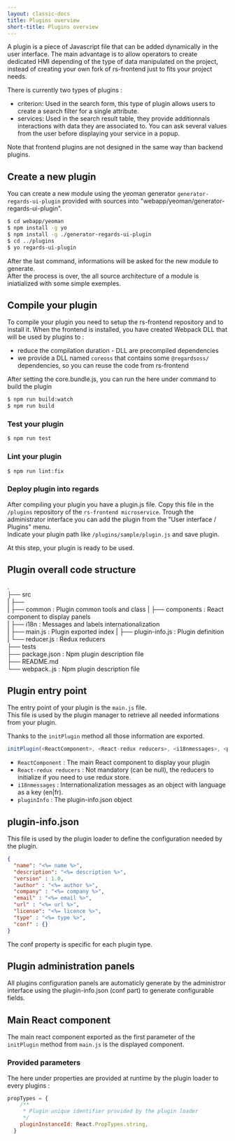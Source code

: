```yaml
---
layout: classic-docs
title: Plugins overview
short-title: Plugins overview
---
```


A plugin is a piece of Javascript file that can be added dynamically in the user interface. 
The main advantage is to allow operators to create dedicated HMI depending of the type of data manipulated 
on the project, instead of creating your own fork of rs-frontend just to fits your project needs.

There is currently two types of plugins :
 - criterion: Used in the search form, this type of plugin allows users to create a search filter for a single attribute.
 - services: Used in the search result table, they provide additionnals interactions with data they are associated to. You can ask several values from the user before displaying your service in a popup.

Note that frontend plugins are not designed in the same way than backend plugins.

## Create a new plugin

You can create a new module using the yeoman generator `generator-regards-ui-plugin` provided with sources into "webapp/yeoman/generator-regards-ui-plugin".  

```bash
$ cd webapp/yeoman
$ npm install -g yo
$ npm install -g ./generator-regards-ui-plugin
$ cd ../plugins
$ yo regards-ui-plugin
```
After the last command, informations will be asked for the new module to generate.    
After the process is over, the all source architecture of a module is iniatialized with some simple exemples.

## Compile your plugin

To compile your plugin you need to setup the rs-frontend repository and to install it. 
When the frontend is installed, you have created Webpack DLL that will be used by plugins to : 
- reduce the compilation duration - DLL are precompiled dependencies
- we provide a DLL named `coreoss` that contains some `@regardsoss/` dependencies, so you can reuse the code from rs-frontend

After setting the core.bundle.js, you can run the here under command to build the plugin

```bash
$ npm run build:watch
$ npm run build
```

### Test your plugin

```bash
$ npm run test 
```

### Lint your plugin

```bash
$ npm run lint:fix 
```

### Deploy plugin into regards 

After compiling your plugin you have a plugin.js file. Copy this file in the `/plugins` repository of the `rs-frontend microservice`.
Trough the administrator interface you can add the plugin from the "User interface / Plugins" menu.  
Indicate your plugin path like `/plugins/sample/plugin.js` and save plugin.  

At this step, your plugin is ready to be used.

## Plugin overall code structure

.  
 ├── src  
 |   ├──   
 |   ├── common          : Plugin common tools and class
 |   ├── components      : React component to display panels  
 |   ├── i18n            : Messages and labels internationalization      
 |   ├── main.js         : Plugin exported index
 |   ├── plugin-info.js  : Plugin definition  
 |   └── reducer.js      : Redux reducers    
 ├── tests  
 ├── package.json        : Npm plugin description file  
 ├── README.md  
 └── webpack.<mode>.js   : Npm plugin description file  

 
## Plugin entry point

 The entry point of your plugin is the `main.js` file.  
 This file is used by the plugin manager to retrieve all needed informations from your plugin.  
 
 Thanks to the `initPlugin` method all those information are exported.
 
 ```js
initPlugin(<ReactComponent>, <React-redux reducers>, <i18nmessages>, <pluginInfo>)
```
- `ReactComponent` : The main React component to display your plugin
- `React-redux reducers` : Not mandatory (can be null), the reducers to initialize if you need to use redux store.
- `i18nmessages` : Internationalization messages as an object with language as a key (en|fr).
- `pluginInfo` : The plugin-info.json object

 

## plugin-info.json

This file is used by the plugin loader to define the configuration needed by the plugin.

```json
{
  "name": "<%= name %>",
  "description": "<%= description %>",
  "version" : 1.0,
  "author" : "<%= author %>",
  "company" : "<%= company %>",
  "email" : "<%= email %>",
  "url" : "<%= url %>",
  "license": "<%= licence %>",
  "type" : "<%= type %>",
  "conf" : {}
}

```

The conf property is specific for each plugin type.

## Plugin administration panels

All plugins configuration panels are automaticly generate by the administror interface using the plugin-info.json (conf part) to generate configurable fields.

## Main React component 

The main react component exported as the first parameter of the `initPlugin` method from `main.js` is the displayed component.

### Provided parameters

The here under properties are provided at runtime by the plugin loader to every plugins :
```js
propTypes = {
    /**
     * Plugin unique identifier provided by the plugin loader
     */
    pluginInstanceId: React.PropTypes.string,
  }
```